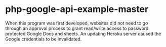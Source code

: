 # php-google-api-example-master
When this program was first developed, websites did not need to go through an approval process to grant read/write access to password protected Google Docs and sheets. An updating Heroku server caused the Google credentials to be invalidated.
